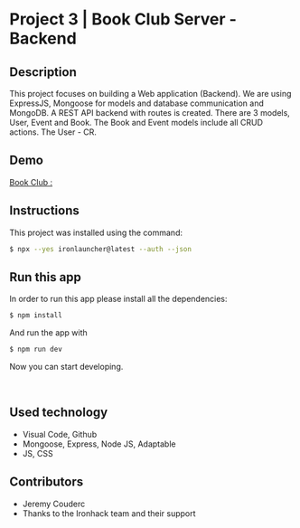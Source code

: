 # Project 3 | Book Club Server - Backend

## Description

This project focuses on building a Web application (Backend). 
We are using ExpressJS, Mongoose for models and database communication and MongoDB. 
A REST API backend with routes is created.
There are 3 models, User, Event and Book. 
The Book and Event models include all CRUD actions.
The User - CR.


## Demo

[Book Club : ](https://book-club-events.netlify.app)

## Instructions

This project was installed using the command:

```bash
$ npx --yes ironlauncher@latest --auth --json
```

## Run this app

In order to run this app please install all the dependencies:

```bash
$ npm install
```

And run the app with 

```bash
$ npm run dev
```

Now you can start developing.

<br>

## Used technology

- Visual Code, Github
- Mongoose, Express, Node JS, Adaptable
- JS, CSS

## Contributors

- Jeremy Couderc
- Thanks to the Ironhack team and their support